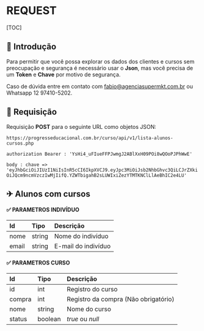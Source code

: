 # **REQUEST**

[TOC]

## 📢 Introdução

Para permitir que você possa explorar os dados dos clientes e cursos sem preocupação e segurança é necessário usar o **Json**, mas você precisa de um **Token** e **Chave** por motivo de segurança. 

Caso de dúvida entre em contato com  fabio@agenciasupermkt.com.br ou Whatsapp 12 97410-5202.



## 🎫 Requisição

Requisição **POST** para o seguinte URL como objetos JSON:

`https://progresseducacional.com.br/curso/api/v1/lista-alunos-cursos.php `

`authorization Bearer : 'YsHi4_uFIueFFPJwmgJ2ABlXxH09POi8wQOoPJPhWwE' `

`body : chave => 'eyJhbGciOiJIUzI1NiIsInR5cCI6IkpXVCJ9.eyJpc3MiOiJsb2NhbGhvc3QiLCJrZXkiOiJQcm9ncmVzczIwMjIifQ.YZWTbigahB2sLUWIxiZezYTMTKNClLlAeBhIC2e4LU' `



## ✈ Alunos com cursos



#### ✅ PARAMETROS INDIVÍDUO

| Id    | Tipo   | Descrição           |
| :---- | :----- | :------------------ |
| nome  | string | Nome do indivíduo   |
| email | string | E-mail do indivíduo |



#### ✅ PARAMETROS CURSO

| Id     | Tipo    | Descrição                            |
| :----- | :------ | :----------------------------------- |
| id     | int     | Registro do curso                    |
| compra | int     | Registro da compra (Não obrigatório) |
| nome   | string  | Nome do curso                        |
| status | boolean | *true* ou *null*                     |